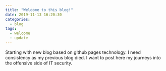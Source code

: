 ```yaml
---
title: "Welcome to this blog!"
date: 2019-11-13 16:20:30
categories:
  - blog
tags:
  - welcome
  - update
---
```


Starting with new blog based on github pages technology. I need consistency as my previous blog died. I want to post here my journeys into the offensive side of IT security.
